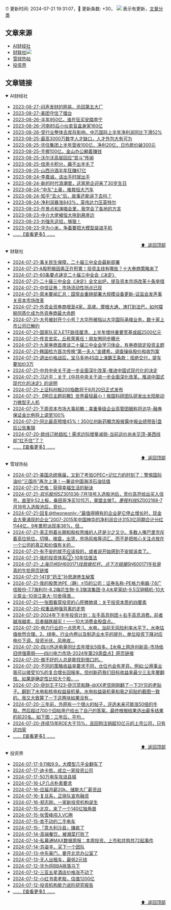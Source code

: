 ##

:alarm_clock: 更新时间: 2024-07-21 19:31:07，:rocket: 更新条数: +30， ![](/assets/dot.png) 表示有更新，[文章分类](/TAGS.md)

## 文章来源

- [AI财经社](#ai财经社)  
- [财联社](#财联社)![](/assets/dot.png)   
- [雪球热帖](#雪球热帖)  
- [投资界](#投资界)  

## 文章链接

<details open>
<summary id="ai财经社">
 AI财经社
</summary>


- [2023-08-27-闷声发财的网易，杀回第五大厂](https://www.aicaijing.com.cn/article/18610)  
- [2023-08-27-美团守住了擂台](https://www.aicaijing.com.cn/article/18611)  
- [2023-08-26-半年950亿，谁在狂买安踏李宁](https://www.aicaijing.com.cn/article/18607)  
- [2023-08-26-河南85后小伙卖盲盒身家160亿](https://www.aicaijing.com.cn/article/18608)  
- [2023-08-26-受行业整体去库存影响，中芯国际上半年净利润同比下滑52%](https://www.aicaijing.com.cn/article/18609)  
- [2023-08-25-最高3000万数字人才缺口，人才外包大有可为](https://www.aicaijing.com.cn/article/18601)  
- [2023-08-25-华住集团上半年营收100亿，净利20亿，日均房价破300元](https://www.aicaijing.com.cn/article/18602)  
- [2023-08-25-手握100亿，金山办公躺着赚钱](https://www.aicaijing.com.cn/article/18603)  
- [2023-08-25-沃尔沃高层回应“宫斗”传闻](https://www.aicaijing.com.cn/article/18604)  
- [2023-08-25-信用卡积分，薅不出羊毛了](https://www.aicaijing.com.cn/article/18605)  
- [2023-08-25-山西汾酒半年狂赚67亿](https://www.aicaijing.com.cn/article/18606)  
- [2023-08-24-李嘉诚，该出手时就出手](https://www.aicaijing.com.cn/article/18596)  
- [2023-08-24-新的时代浪潮里，这家房企迎来了30岁生日](https://www.aicaijing.com.cn/article/18597)  
- [2023-08-24-“中东”土豪，难救恒大汽车](https://www.aicaijing.com.cn/article/18598)  
- [2023-08-24-知乎“去火”后，故事还能讲下去吗？](https://www.aicaijing.com.cn/article/18599)  
- [2023-08-24-净利润暴涨843%，英伟达力压英特尔](https://www.aicaijing.com.cn/article/18600)  
- [2023-08-23-在景点和演唱会里，我学会了各地的方言](https://www.aicaijing.com.cn/article/18591)  
- [2023-08-23-中介大佬被恒大拖到悬崖边](https://www.aicaijing.com.cn/article/18592)  
- [2023-08-23-刘强东这招，够狠！](https://www.aicaijing.com.cn/article/18593)  
- [2023-08-23-华为小米，争着要把大模型装进手机](https://www.aicaijing.com.cn/article/18594)  
- [......【查看更多】......](/details/AI财经社.md)

<div align="right"><a href="#文章来源">⬆ &nbsp;返回顶部</a></div>
</details>

<details open>
<summary id="财联社">
 财联社
</summary>


- [2024-07-21-事关民生保障，二十届三中全会最新部署](https://www.cls.cn/detail/1739837)  
- [2024-07-21-A股积极因素正在积累！投资主线有哪些？十大券商策略来了](https://www.cls.cn/detail/1739809)  
- [2024-07-21-60条要点速览二十届三中全会《决定》](https://www.cls.cn/detail/1739800)  
- [2024-07-21-二十届三中全会《决定》全文出炉，提及资本市场改革十条举措](https://www.cls.cn/detail/1739781)  
- [2024-07-21-中信证券：市场流动性拐点已现](https://www.cls.cn/detail/1739660)  
- [2024-07-21-周末要闻汇总：国常会重磅部署大规模设备更新-证监会发声事关资本市场改革](https://www.cls.cn/detail/1739655)  
- [2024-07-21-外资全资券商增至4家，高盛、摩根大通、渣打到法巴，如何摆脱同质化成为外资券商最大命题](https://www.cls.cn/detail/1739648)  
- [2024-07-21-大号被封开个小号？大华所被指以大华国际承接业务，数十家上市公司已解约](https://www.cls.cn/detail/1739639)  
- [2024-07-21-国家队买入ETF路径厘清，上半年增持重要宽基或超2500亿元](https://www.cls.cn/detail/1739628)  
- [2024-07-21-传言坐实，丘栋荣离任！朋友圈同步曝光](https://www.cls.cn/detail/1739614)  
- [2024-07-21-九家券商首席谈二十届三中全会学习体会，有券商锁定投资主题](https://www.cls.cn/detail/1739647)  
- [2024-07-21-韩国检方首次传唤“第一夫人”金建希，调查操纵股价和收包案](https://www.cls.cn/detail/1739670)  
- [2024-07-21-退出价格战后，宝马多地4S店上演霸王条款：拒绝交付，提车要加价3万](https://www.cls.cn/detail/1739709)  
- [2024-07-21-中共中央关于进一步全面深化改革-推进中国式现代化的决定](https://www.cls.cn/detail/1739714)  
- [2024-07-21-习近平：关于《中共中央关于进一步全面深化改革、推进中国式现代化的决定》的说明](https://www.cls.cn/detail/1739725)  
- [2024-07-21-上证科创板200指数将于8月20日正式发布](https://www.cls.cn/detail/1739654)  
- [2024-07-21-【明日主题前瞻】世界最轻最小！我国科研团队研发出太阳能动力微型无人机](https://www.cls.cn/detail/1738650)  
- [2024-07-21-下周资本市场大事前瞻：美重量级企业高管团据称将访华-融券保证金比例将上调至100%](https://www.cls.cn/detail/1739818)  
- [2024-07-21-同比最高预增45%！350亿创新药概念股披露中报业绩预告|盘后公告集锦](https://www.cls.cn/detail/1739808)  
- [2024-07-20-欧线订舱趋松！需求边际增量减弱-当前运价尚未见顶-美西线却“扛不住”了？](https://www.cls.cn/detail/1739421)  
- [......【查看更多】......](/details/财联社.md)

<div align="right"><a href="#文章来源">⬆ &nbsp;返回顶部</a></div>
</details>

<details open>
<summary id="雪球热帖">
 雪球热帖
</summary>


- [2024-07-21-美国总统换届，又到了考验OPEC+记忆力的时刻了：警惕国际油价“三国杀”再次上演！—兼谈中国海洋石油估值](https://xueqiu.com/9363345092/298261600)  
- [2024-07-21-芒格：获得幸福生活的秘诀](https://xueqiu.com/2524803655/298238516)  
- [2024-07-21-$双乐股份SZ301036$-7月18号入选股池后，竞价高开给出买入信号，直至9:52上板，桑田哥净买1015万，章盟主做T。$惠程科技SZ002168$-7月18号入选股池后，竞价...](https://xueqiu.com/2511196912/298250029)  
- [2024-07-21-回复@theoneonly:-“最值得拥有的企业是它停止增长时，现金会大量涌现的企业”2007-2015年中国神华的净利润合计3153亿同期合计分红1144亿，9年累积派现率36%，但...](https://xueqiu.com/2792218779/298233041)  
- [2024-07-21-真正抱着长期和股权思维的人还是少之又少。多数人嘴巴里充斥着高位低位，切换，接盘，出货，市场风格等词汇。而不是把核心关注点放在一个公司的真正和价值有关的...](https://xueqiu.com/9887656769/298239675)  
- [2024-07-21-有不安的就不应该投的，或者说开始感到不安就该卖了。](https://xueqiu.com/1247347556/298233755)  
- [2024-07-21-我的投资体系②-10年估值法](https://xueqiu.com/5739488179/298245523)  
- [2024-07-21-$上海贝岭SH600171$$找我做杠杆，点下方链接SH600171$牛批是真的牛批网页链接](https://xueqiu.com/9343686751/298256128)  
- [2024-07-21-141岁“药王”孙思邈养生秘笈](https://xueqiu.com/2524803655/298242418)  
- [2024-07-21-我的股票池PE（静）≤15的公司：证券名称-PE格力电器-7.6广信股份-7.7海利尔-8.2梅花生物-9.3旗滨集团-9.4水星家纺-9.5汉钟精机-10大元泵业-10浙江美大-10舍得酒...](https://xueqiu.com/1193805304/298246754)  
- [2024-07-21-一张图看穿投资的心肝脾肺肾：关于投资本质的四要素](https://xueqiu.com/3055849674/298249148)  
- [2024-07-20-权重品种强背离的走势](https://xueqiu.com/9222280625/298192723)  
- [2024-07-20-2024年下半年投资计划：左手高息抱团＋右手高息消费。前者越涨越卖，后者越跌越买！——10大消费金股盘点。](https://xueqiu.com/9363345092/298215133)  
- [2024-07-20-电力行业的一点思考:1、水电，当前无风险利率水平下，水电估值依然合理。2、绿电，行业内卷以及制造业水平的提升，单位投资下降对应电价下调，投资光伏、风电收...](https://xueqiu.com/9742512811/298205448)  
- [2024-07-20-四川外送电量同比去年增长5倍多。【水电上网连创新高-市场依旧供强需弱——四川电力市场-2024年第29周盘点】网页链接](https://xueqiu.com/2241249492/298180824)  
- [2024-07-20-做不好的人总是能找到借口的。](https://xueqiu.com/1247347556/298189310)  
- [2024-07-20-不同的策略收益率要求不同，仓位也会有差异。例如:公用事业我可以接受10%的复合增长回报率，但创新药我们目标收益率最少三五年要翻倍。如果是确定性比较大个股，...](https://xueqiu.com/9742512811/298191891)  
- [2024-07-20-@剑王子123-@沉蓝和静-@XX老空刚刚翻了一下3Y兄的老贴子。翻到了水电和核电权益装机量。水电权益装机量和我之前贴的截图一致的。我又大致算了一下这两块如果没有...](https://xueqiu.com/9363107434/298207985)  
- [2024-07-20-三年前，外网有一个很火的帖子，评选未来可能涨50倍的牛股。然后超过700个回帖用户给出了自己的答案，最终根据结果选出最多结果的前20名，如下图：三年后，平均...](https://xueqiu.com/4698841123/298201839)  
- [2024-07-20-连续15年ROE大于15%，且回购注销超10亿元的上市公司，只有这四家](https://xueqiu.com/5073331412/298206770)  
- [......【查看更多】......](/details/雪球热帖.md)

<div align="right"><a href="#文章来源">⬆ &nbsp;返回顶部</a></div>
</details>

<details open>
<summary id="投资界">
 投资界
</summary>


- [2024-07-17-9.11和9.9，大模型几乎全翻车了](https://posts.careerengine.us/p/6697778c44726b29bffa3a09)  
- [2024-07-17-迪卡侬，成立一家投资公司](https://posts.careerengine.us/p/6697778c44726b29bffa3a01)  
- [2024-07-17-50万电车攻进县城](https://posts.careerengine.us/p/6697779c831e1d29eea44253)  
- [2024-07-16-LP几点朴素要求](https://posts.careerengine.us/p/669636a8720ed522248054dc)  
- [2024-07-16-应届月薪20k，储能大厂薪资战](https://posts.careerengine.us/p/669636a8720ed522248054d4)  
- [2024-07-16-复旦系，正排队宣布融资](https://posts.careerengine.us/p/66963699cb38e136a496986c)  
- [2024-07-16-郑志刚，一家新投资机构诞生](https://posts.careerengine.us/p/66963699cb38e136a4969874)  
- [2024-07-15-北京，来了一个140亿独角兽](https://posts.careerengine.us/p/6694db59a0c3ac562b61f9af)  
- [2024-07-15-张雪峰闯入VC圈](https://posts.careerengine.us/p/6694db59a0c3ac562b61f9b7)  
- [2024-07-15-卖不动的二手电车](https://posts.careerengine.us/p/6694db6836b2f1565d9b541a)  
- [2024-07-15-「意大利沙县」赚疯了](https://posts.careerengine.us/p/6694db6836b2f1565d9b5422)  
- [2024-07-14-高端餐饮，被湘菜打败了](https://posts.careerengine.us/p/6693862333c6e710d0bf9dc4)  
- [2024-07-14-私募通MAX数据周报：本周投资、上市和并购共72起事件](https://posts.careerengine.us/p/6693862333c6e710d0bf9dcc)  
- [2024-07-14-苏姿丰，买下一个团队](https://posts.careerengine.us/p/6693861481427510b2b9c123)  
- [2024-07-13-中东豪门，要开北京办公室了](https://posts.careerengine.us/p/66922794a876f80d113b51fe)  
- [2024-07-13-无人出租车，最低2元钱](https://posts.careerengine.us/p/669227b82202ae0dfac5d713)  
- [2024-07-12-华为将BBA挑落马下](https://posts.careerengine.us/p/6690a6c68082df14ead7eaac)  
- [2024-07-12-三亚五星酒店价格涨不动了](https://posts.careerengine.us/p/6690a6c68082df14ead7eaa4)  
- [2024-07-12-小红书卖老股，估值1200亿](https://posts.careerengine.us/p/6690a6b756b00014bcc00e8f)  
- [2024-07-12-投资机构能力进阶研究报告](https://posts.careerengine.us/p/6690a6b756b00014bcc00e87)  
- [......【查看更多】......](/details/投资界.md)

<div align="right"><a href="#文章来源">⬆ &nbsp;返回顶部</a></div>
</details>
